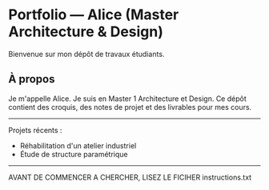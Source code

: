 # Portfolio — Alice (Master Architecture & Design)


Bienvenue sur mon dépôt de travaux étudiants.


## À propos
Je m'appelle Alice. Je suis en Master 1 Architecture et Design. Ce dépôt contient des croquis, des notes de projet et des livrables pour mes cours.


---
Projets récents :
- Réhabilitation d'un atelier industriel
- Étude de structure paramétrique
---

AVANT DE COMMENCER A CHERCHER, LISEZ LE FICIHER instructions.txt
